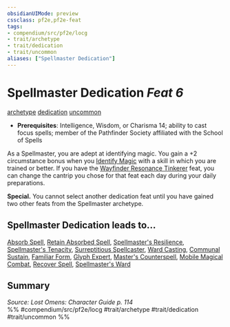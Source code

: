 ```yaml
---
obsidianUIMode: preview
cssclass: pf2e,pf2e-feat
tags:
- compendium/src/pf2e/locg
- trait/archetype
- trait/dedication
- trait/uncommon
aliases: ["Spellmaster Dedication"]
---
```

# Spellmaster Dedication  *Feat 6*  
[archetype](../../rules/traits/archetype.md)  [dedication](../../rules/traits/dedication.md)  [uncommon](../../rules/traits/uncommon.md)  

- **Prerequisites**: Intelligence, Wisdom, or Charisma 14; ability to cast focus spells; member of the Pathfinder Society affiliated with the School of Spells

As a Spellmaster, you are adept at identifying magic. You gain a +2 circumstance bonus when you [Identify Magic](../../rules/actions/identify-magic.md) with a skill in which you are trained or better. If you have the [Wayfinder Resonance Tinkerer](wayfinder-resonance-tinkerer-lowg.md) feat, you can change the cantrip you chose for that feat each day during your daily preparations.

**Special.** You cannot select another dedication feat until you have gained two other feats from the Spellmaster archetype.

## Spellmaster Dedication leads to...

[Absorb Spell](absorb-spell-locg.md), [Retain Absorbed Spell](retain-absorbed-spell-lopsg.md), [Spellmaster's Resilience](spellmasters-resilience-locg.md), [Spellmaster's Tenacity](spellmasters-tenacity-lopsg.md), [Surreptitious Spellcaster](surreptitious-spellcaster-locg.md), [Ward Casting](ward-casting-locg.md), [Communal Sustain](communal-sustain-lopsg.md), [Familiar Form](familiar-form-lopsg.md), [Glyph Expert](glyph-expert-lopsg.md), [Master's Counterspell](masters-counterspell-lopsg.md), [Mobile Magical Combat](mobile-magical-combat-lopsg.md), [Recover Spell](recover-spell-lopsg.md), [Spellmaster's Ward](spellmasters-ward-lopsg.md)

## Summary

*Source: Lost Omens: Character Guide p. 114*  
%% #compendium/src/pf2e/locg #trait/archetype #trait/dedication #trait/uncommon %%